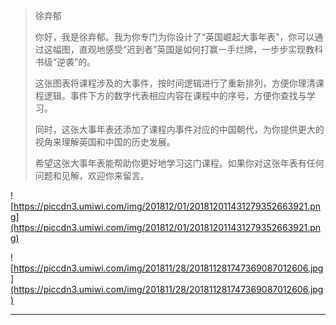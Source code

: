 > 徐弃郁
> 
> 你好，我是徐弃郁。我为你专门为你设计了“英国崛起大事年表”，你可以通过这幅图，直观地感受“迟到者”英国是如何打赢一手烂牌，一步步实现教科书级“逆袭”的。
> 
> 这张图表将课程涉及的大事件，按时间逻辑进行了重新排列，方便你理清课程逻辑。事件下方的数字代表相应内容在课程中的序号，方便你查找与学习。
> 
> 同时，这张大事年表还添加了课程内事件对应的中国朝代，为你提供更大的视角来理解英国和中国的历史发展。
> 
> 希望这张大事年表能帮助你更好地学习这门课程。如果你对这张年表有任何问题和见解，欢迎你来留言。

![https://piccdn3.umiwi.com/img/201812/01/201812011431279352663921.png](https://piccdn3.umiwi.com/img/201812/01/201812011431279352663921.png)

![https://piccdn3.umiwi.com/img/201811/28/201811281747369087012606.jpg](https://piccdn3.umiwi.com/img/201811/28/201811281747369087012606.jpg)

---
